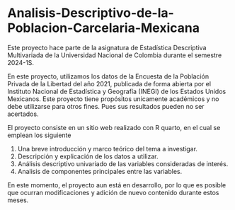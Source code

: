 # Analisis-Descriptivo-de-la-Poblacion-Carcelaria-Mexicana
Este proyecto hace parte de la asignatura de Estadística Descriptiva Multivariada de la Universidad Nacional de Colombia durante el semestre 2024-1S.

En este proyecto, utilizamos los datos de la Encuesta de la Población Privada de la Libertad del año 2021, publicada de forma abierta por el Instituto Nacional de Estadística y Geografía (INEGI) de los Estados Unidos Mexicanos. Este proyecto tiene propósitos unicamente académicos y no debe utilizarse para otros fines. Pues sus resultados pueden no ser acertados. 

El proyecto consiste en un sitio web realizado con R quarto, en el cual se emplean los siguiente

 1. Una breve introducción y marco teórico del tema a investigar.
 2. Descripción y explicación de los datos a utilizar.
 3. Análisis descriptivo univariado de las variables consideradas de interés.
 4. Analisis de componentes principales entre las variables.

En este momento, el proyecto aun está en desarrollo, por lo que es posible que ocurran modificaciones y adición de nuevo contenido durante estos meses.
